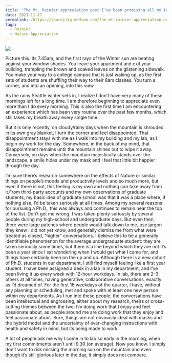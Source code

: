 ```yaml
---
title: 'The Mt. Rainier appreciation post I’ve been promising all my Instagram followers for a few months now'
date: 2021-11-17
permalink: /https://sourojitg.medium.com/the-mt-rainier-appreciation-post-ive-been-promising-all-my-instagram-followers-for-a-few-months-3de170cffc29
tags:
  - Rainier
  - Nature Appreciation
---
```


<img src = "https://lh3.googleusercontent.com/uAUu_RXckAGWBASie-yOFnSGv76UFWQ13UJe_Rjj08VoBTC2R13rU3q0xhel_TCRGSpdd-9mJoVfu-Wu-6yx6YcIki2B75IRfVY4Ep220aw_5sBU-EFks0hI2n9sjSR6xrW_5vlGnUJPYTY1iGps6zt4HPJWdT1r0TO3O-nl5i2dWrssSOpHkhfSdHBrSMw7tZCm7kZVJ8KkySJFwSGrJadPNdXIvwEMQ0hmep5eQUXf3ArjfAb4SVG0IRuXbHm1qqj3sYlatGQOMnTyXvQY9Uh0WvTJt__Hn4mX-v02uPDmDZnzF0SZf7jP4JKhBEG34CuUcybVKbCZ7KlTIStVmuicha_fHPfJJ1xA3VBFShBLMFWJ-axLh4hdV_0-t2XrClcVWlKweq7VQV599Igo0bcZ7ife6utgzkGVJEL53H3mRN9aIRZsVEWo3TdU4725qFKCIKHAAdMaa5n1Q4BPXXttOh9VSM8NFJENX_VhXS5WGgJCS022-PpZmrX0tl3BkQ18prVGcuj3PXgbsTfr5oxhVPKsGGV4ZSkKpJJJy00IHdmieB7q_hpIFgUvMkWiZC3cRZOGi0P2510lDjD-3RmB9_KJACtpI-YRM5npdYwc9DE4nxRAj1BycuwAfB2CPnF5AQckv8Lzeun5yyOul1PlkKeTrpFU5hWj05GEcvh3OXxnAH6mZhDaR3x4iIrzpQ-bDA6raP9zpgzV7eD43z4I8Q=w681-h907-no?authuser=2" class="center">
<p>Picture this. Its 7.45am, and the first rays of the Winter sun are beating against your window shades. You leave your apartment and exit your building, trampling the brown and soaked leaves on the glistening sidewalk. You make your way to a college campus that is just waking up, as the first sets of students are shuffling their way to their 8am classes. You turn a corner, and into an opening, into this view.</p>
<p>As the rainy Seattle winter sets in, I realize I don’t have very many of these mornings left for a long time. I am therefore beginning to appreciate even more than I do every morning. This is also the first time I am encountering an experience which has been very routine over the past few months, which still takes my breath away every single time.</p>
<p>But it is only recently, on cloudy/rainy days when the mountain is shrouded in its own gray blanket, I turn the corner and feel disappointed. That disappointment stays with me as I walk into my building and my lab, as I begin my work for the day. Somewhere, in the back of my mind, that disappointment remains until the mountain shines out to wipe it away. Conversely, on days when the mountain majestically stands over the landscape, a smile hides under my mask and I feel that little bit happier through the day.</p>
<p>I’m sure there’s research somewhere on the effects of Nature or similar things on people’s moods and productivity levels and so much more, but even if there is not, this feeling is my own and nothing can take away from it.From third-party accounts and my own observations of graduate students, my basic idea of graduate school was that it was a place where, if nothing else, I’d be taken seriously at all times. Among my several reasons for pursuing a Ph.D., this was always and continues to remain near the top of the list. Don’t get me wrong, I was taken plenty seriously by several people during my high-school and undergraduate days. But even then, there were large patches where people would talk down to me, use jargon they knew I did not yet know, and generally dismiss me from what were treated as closed, “higher” conversations. I believe this to be a generally identifiable phenomenon for the average undergraduate student: they are taken seriously some times, but there is a line beyond which they are not.It’s been a year since I sat wondering when I would get what I came for, and things have certainly been on the up and up. Although there is a new cohort of Ph.D. students in our department, I still find myself feeling like a first year student. I have been assigned a desk in a lab in my department, and I’ve been living it up every week with 12-hour workdays. In lab, there are 2–3 others at all times, having generative, collaborative conversations, exactly as I’d dreamed of. For the first 16 weekdays of the quarter, I have, without any planning or scheduling, met and spoke with at least one new person within my departments. As I run into these people, the conversations have been intellectual and engrossing, either about my research, theirs or cross-cutting themes between the two. I’m doing work that I enjoy and feel passionate about, as people around me are doing work that they enjoy and feel passionate about. Sure, things are not obviously ideal with masks and the hybrid model and the uncertainty of ever-changing instructions with health and safety in mind, but its being made to work.</p>
<p>A lot of people ask me why I come in to lab so early in the morning, when my first commitments aren’t until 9.30 (on average). Now you know. I simply don’t want to risk missing the morning sun on the mountain and even though it’s still glorious later in the day, it simply does not compare.</p>
